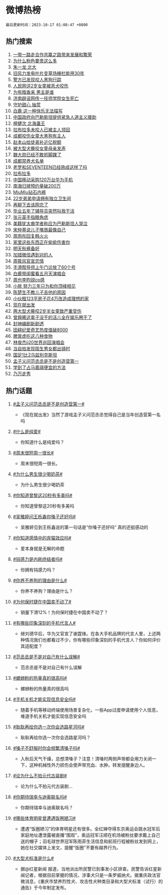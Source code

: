 # 微博热榜

`最后更新时间：2023-10-17 01:08:47 +0800`

## 热门搜索

1. [一带一路走合作共赢之路带来发展和繁荣](https://m.weibo.cn/search?containerid=100103type%3D1%26t%3D10%26q%3D%23%E4%B8%80%E5%B8%A6%E4%B8%80%E8%B7%AF%E8%B5%B0%E5%90%88%E4%BD%9C%E5%85%B1%E8%B5%A2%E4%B9%8B%E8%B7%AF%E5%B8%A6%E6%9D%A5%E5%8F%91%E5%B1%95%E5%92%8C%E7%B9%81%E8%8D%A3%23&stream_entry_id=51&isnewpage=1&extparam=seat%3D1%26stream_entry_id%3D51%26pos%3D0%26filter_type%3Drealtimehot%26q%3D%2523%25E4%25B8%2580%25E5%25B8%25A6%25E4%25B8%2580%25E8%25B7%25AF%25E8%25B5%25B0%25E5%2590%2588%25E4%25BD%259C%25E5%2585%25B1%25E8%25B5%25A2%25E4%25B9%258B%25E8%25B7%25AF%25E5%25B8%25A6%25E6%259D%25A5%25E5%258F%2591%25E5%25B1%2595%25E5%2592%258C%25E7%25B9%2581%25E8%258D%25A3%2523%26dgr%3D0%26c_type%3D51%26cate%3D10103%26display_time%3D1697476126%26pre_seqid%3D1697476126285027220136)
1. [为什么粉色要贵这么多](https://m.weibo.cn/search?containerid=100103type%3D1%26t%3D10%26q%3D%E4%B8%BA%E4%BB%80%E4%B9%88%E7%B2%89%E8%89%B2%E8%A6%81%E8%B4%B5%E8%BF%99%E4%B9%88%E5%A4%9A&stream_entry_id=31&isnewpage=1&extparam=seat%3D1%26band_rank%3D1%26cate%3D5001%26stream_entry_id%3D31%26lcate%3D5001%26q%3D%25E4%25B8%25BA%25E4%25BB%2580%25E4%25B9%2588%25E7%25B2%2589%25E8%2589%25B2%25E8%25A6%2581%25E8%25B4%25B5%25E8%25BF%2599%25E4%25B9%2588%25E5%25A4%259A%26pos%3D0%26flag%3D2%26c_type%3D31%26dgr%3D0%26realpos%3D1%26filter_type%3Drealtimehot%26display_time%3D1697476126%26pre_seqid%3D1697476126285027220136)
1. [朱一龙 北大](https://m.weibo.cn/search?containerid=100103type%3D1%26t%3D10%26q%3D%E6%9C%B1%E4%B8%80%E9%BE%99+%E5%8C%97%E5%A4%A7&stream_entry_id=31&isnewpage=1&extparam=seat%3D1%26band_rank%3D2%26cate%3D5001%26stream_entry_id%3D31%26lcate%3D5001%26q%3D%25E6%259C%25B1%25E4%25B8%2580%25E9%25BE%2599%2520%25E5%258C%2597%25E5%25A4%25A7%26pos%3D1%26flag%3D16%26c_type%3D31%26dgr%3D0%26realpos%3D2%26filter_type%3Drealtimehot%26display_time%3D1697476126%26pre_seqid%3D1697476126285027220136)
1. [旧风力发电叶片变草场栅栏能用30年](https://m.weibo.cn/search?containerid=100103type%3D1%26t%3D10%26q%3D%23%E6%97%A7%E9%A3%8E%E5%8A%9B%E5%8F%91%E7%94%B5%E5%8F%B6%E7%89%87%E5%8F%98%E8%8D%89%E5%9C%BA%E6%A0%85%E6%A0%8F%E8%83%BD%E7%94%A830%E5%B9%B4%23&stream_entry_id=31&isnewpage=1&extparam=seat%3D1%26band_rank%3D3%26cate%3D5001%26stream_entry_id%3D31%26lcate%3D5001%26q%3D%2523%25E6%2597%25A7%25E9%25A3%258E%25E5%258A%259B%25E5%258F%2591%25E7%2594%25B5%25E5%258F%25B6%25E7%2589%2587%25E5%258F%2598%25E8%258D%2589%25E5%259C%25BA%25E6%25A0%2585%25E6%25A0%258F%25E8%2583%25BD%25E7%2594%25A830%25E5%25B9%25B4%2523%26pos%3D2%26flag%3D0%26c_type%3D31%26dgr%3D0%26realpos%3D3%26filter_type%3Drealtimehot%26display_time%3D1697476126%26pre_seqid%3D1697476126285027220136)
1. [警方已发现咬人黑狗行踪](https://m.weibo.cn/search?containerid=100103type%3D1%26t%3D10%26q%3D%23%E8%AD%A6%E6%96%B9%E5%B7%B2%E5%8F%91%E7%8E%B0%E5%92%AC%E4%BA%BA%E9%BB%91%E7%8B%97%E8%A1%8C%E8%B8%AA%23&stream_entry_id=31&isnewpage=1&extparam=seat%3D1%26band_rank%3D4%26cate%3D5001%26stream_entry_id%3D31%26lcate%3D5001%26q%3D%2523%25E8%25AD%25A6%25E6%2596%25B9%25E5%25B7%25B2%25E5%258F%2591%25E7%258E%25B0%25E5%2592%25AC%25E4%25BA%25BA%25E9%25BB%2591%25E7%258B%2597%25E8%25A1%258C%25E8%25B8%25AA%2523%26pos%3D3%26flag%3D0%26c_type%3D31%26dgr%3D0%26realpos%3D4%26filter_type%3Drealtimehot%26display_time%3D1697476126%26pre_seqid%3D1697476126285027220136)
1. [人民网评2岁女童被恶犬咬伤](https://m.weibo.cn/search?containerid=100103type%3D1%26t%3D10%26q%3D%23%E4%BA%BA%E6%B0%91%E7%BD%91%E8%AF%842%E5%B2%81%E5%A5%B3%E7%AB%A5%E8%A2%AB%E6%81%B6%E7%8A%AC%E5%92%AC%E4%BC%A4%23&stream_entry_id=31&isnewpage=1&extparam=seat%3D1%26band_rank%3D5%26cate%3D5001%26stream_entry_id%3D31%26lcate%3D5001%26q%3D%2523%25E4%25BA%25BA%25E6%25B0%2591%25E7%25BD%2591%25E8%25AF%25842%25E5%25B2%2581%25E5%25A5%25B3%25E7%25AB%25A5%25E8%25A2%25AB%25E6%2581%25B6%25E7%258A%25AC%25E5%2592%25AC%25E4%25BC%25A4%2523%26pos%3D4%26flag%3D1%26c_type%3D31%26dgr%3D0%26realpos%3D5%26filter_type%3Drealtimehot%26display_time%3D1697476126%26pre_seqid%3D1697476126285027220136)
1. [为有暗香来 男主是谁](https://m.weibo.cn/search?containerid=100103type%3D1%26t%3D10%26q%3D%E4%B8%BA%E6%9C%89%E6%9A%97%E9%A6%99%E6%9D%A5+%E7%94%B7%E4%B8%BB%E6%98%AF%E8%B0%81&stream_entry_id=31&isnewpage=1&extparam=seat%3D1%26band_rank%3D6%26cate%3D5001%26stream_entry_id%3D31%26lcate%3D5001%26q%3D%25E4%25B8%25BA%25E6%259C%2589%25E6%259A%2597%25E9%25A6%2599%25E6%259D%25A5%2520%25E7%2594%25B7%25E4%25B8%25BB%25E6%2598%25AF%25E8%25B0%2581%26pos%3D5%26flag%3D0%26c_type%3D31%26dgr%3D0%26realpos%3D6%26filter_type%3Drealtimehot%26display_time%3D1697476126%26pre_seqid%3D1697476126285027220136)
1. [济南辟谣网传一技师学院女生死亡](https://m.weibo.cn/search?containerid=100103type%3D1%26t%3D10%26q%3D%23%E6%B5%8E%E5%8D%97%E8%BE%9F%E8%B0%A3%E7%BD%91%E4%BC%A0%E4%B8%80%E6%8A%80%E5%B8%88%E5%AD%A6%E9%99%A2%E5%A5%B3%E7%94%9F%E6%AD%BB%E4%BA%A1%23&stream_entry_id=31&isnewpage=1&extparam=seat%3D1%26band_rank%3D7%26stream_entry_id%3D31%26is_ad_pos%3D1%26lcate%3D5001%26adid%3D207993%26pos%3D6%26filter_type%3Drealtimehot%26q%3D%2523%25E6%25B5%258E%25E5%258D%2597%25E8%25BE%259F%25E8%25B0%25A3%25E7%25BD%2591%25E4%25BC%25A0%25E4%25B8%2580%25E6%258A%2580%25E5%25B8%2588%25E5%25AD%25A6%25E9%2599%25A2%25E5%25A5%25B3%25E7%2594%259F%25E6%25AD%25BB%25E4%25BA%25A1%2523%26dgr%3D0%26c_type%3D31%26cate%3D5001%26display_time%3D1697476126%26pre_seqid%3D1697476126285027220136)
1. [守护甜心 抽赏](https://m.weibo.cn/search?containerid=100103type%3D1%26t%3D10%26q%3D%E5%AE%88%E6%8A%A4%E7%94%9C%E5%BF%83+%E6%8A%BD%E8%B5%8F&stream_entry_id=31&isnewpage=1&extparam=seat%3D1%26band_rank%3D7%26cate%3D5001%26stream_entry_id%3D31%26lcate%3D5001%26q%3D%25E5%25AE%2588%25E6%258A%25A4%25E7%2594%259C%25E5%25BF%2583%2520%25E6%258A%25BD%25E8%25B5%258F%26pos%3D7%26flag%3D1%26c_type%3D31%26dgr%3D0%26realpos%3D7%26filter_type%3Drealtimehot%26display_time%3D1697476126%26pre_seqid%3D1697476126285027220136)
1. [白鹿 这一种快乐无法描写](https://m.weibo.cn/search?containerid=100103type%3D1%26t%3D10%26q%3D%E7%99%BD%E9%B9%BF+%E8%BF%99%E4%B8%80%E7%A7%8D%E5%BF%AB%E4%B9%90%E6%97%A0%E6%B3%95%E6%8F%8F%E5%86%99&stream_entry_id=31&isnewpage=1&extparam=seat%3D1%26band_rank%3D8%26cate%3D5001%26stream_entry_id%3D31%26lcate%3D5001%26q%3D%25E7%2599%25BD%25E9%25B9%25BF%2520%25E8%25BF%2599%25E4%25B8%2580%25E7%25A7%258D%25E5%25BF%25AB%25E4%25B9%2590%25E6%2597%25A0%25E6%25B3%2595%25E6%258F%258F%25E5%2586%2599%26pos%3D8%26flag%3D0%26c_type%3D31%26dgr%3D0%26realpos%3D8%26filter_type%3Drealtimehot%26display_time%3D1697476126%26pre_seqid%3D1697476126285027220136)
1. [中国政府向巴勒斯坦提供紧急人道主义援助](https://m.weibo.cn/search?containerid=100103type%3D1%26t%3D10%26q%3D%23%E4%B8%AD%E5%9B%BD%E6%94%BF%E5%BA%9C%E5%90%91%E5%B7%B4%E5%8B%92%E6%96%AF%E5%9D%A6%E6%8F%90%E4%BE%9B%E7%B4%A7%E6%80%A5%E4%BA%BA%E9%81%93%E4%B8%BB%E4%B9%89%E6%8F%B4%E5%8A%A9%23&stream_entry_id=31&isnewpage=1&extparam=seat%3D1%26band_rank%3D9%26cate%3D5001%26stream_entry_id%3D31%26lcate%3D5001%26q%3D%2523%25E4%25B8%25AD%25E5%259B%25BD%25E6%2594%25BF%25E5%25BA%259C%25E5%2590%2591%25E5%25B7%25B4%25E5%258B%2592%25E6%2596%25AF%25E5%259D%25A6%25E6%258F%2590%25E4%25BE%259B%25E7%25B4%25A7%25E6%2580%25A5%25E4%25BA%25BA%25E9%2581%2593%25E4%25B8%25BB%25E4%25B9%2589%25E6%258F%25B4%25E5%258A%25A9%2523%26pos%3D9%26flag%3D0%26c_type%3D31%26dgr%3D0%26realpos%3D9%26filter_type%3Drealtimehot%26display_time%3D1697476126%26pre_seqid%3D1697476126285027220136)
1. [檀健次 北海蛊王](https://m.weibo.cn/search?containerid=100103type%3D1%26t%3D10%26q%3D%E6%AA%80%E5%81%A5%E6%AC%A1+%E5%8C%97%E6%B5%B7%E8%9B%8A%E7%8E%8B&stream_entry_id=31&isnewpage=1&extparam=seat%3D1%26band_rank%3D10%26cate%3D5001%26stream_entry_id%3D31%26lcate%3D5001%26q%3D%25E6%25AA%2580%25E5%2581%25A5%25E6%25AC%25A1%2520%25E5%258C%2597%25E6%25B5%25B7%25E8%259B%258A%25E7%258E%258B%26pos%3D10%26flag%3D0%26c_type%3D31%26dgr%3D0%26realpos%3D10%26filter_type%3Drealtimehot%26display_time%3D1697476126%26pre_seqid%3D1697476126285027220136)
1. [拉布拉多未咬人已被主人领回](https://m.weibo.cn/search?containerid=100103type%3D1%26t%3D10%26q%3D%23%E6%8B%89%E5%B8%83%E6%8B%89%E5%A4%9A%E6%9C%AA%E5%92%AC%E4%BA%BA%E5%B7%B2%E8%A2%AB%E4%B8%BB%E4%BA%BA%E9%A2%86%E5%9B%9E%23&stream_entry_id=31&isnewpage=1&extparam=seat%3D1%26band_rank%3D11%26cate%3D5001%26stream_entry_id%3D31%26lcate%3D5001%26q%3D%2523%25E6%258B%2589%25E5%25B8%2583%25E6%258B%2589%25E5%25A4%259A%25E6%259C%25AA%25E5%2592%25AC%25E4%25BA%25BA%25E5%25B7%25B2%25E8%25A2%25AB%25E4%25B8%25BB%25E4%25BA%25BA%25E9%25A2%2586%25E5%259B%259E%2523%26pos%3D11%26flag%3D2%26c_type%3D31%26dgr%3D0%26realpos%3D11%26filter_type%3Drealtimehot%26display_time%3D1697476126%26pre_seqid%3D1697476126285027220136)
1. [成都咬伤女童大黑狗有主人](https://m.weibo.cn/search?containerid=100103type%3D1%26t%3D10%26q%3D%23%E6%88%90%E9%83%BD%E5%92%AC%E4%BC%A4%E5%A5%B3%E7%AB%A5%E5%A4%A7%E9%BB%91%E7%8B%97%E6%9C%89%E4%B8%BB%E4%BA%BA%23&stream_entry_id=31&isnewpage=1&extparam=seat%3D1%26band_rank%3D12%26cate%3D5001%26stream_entry_id%3D31%26lcate%3D5001%26q%3D%2523%25E6%2588%2590%25E9%2583%25BD%25E5%2592%25AC%25E4%25BC%25A4%25E5%25A5%25B3%25E7%25AB%25A5%25E5%25A4%25A7%25E9%25BB%2591%25E7%258B%2597%25E6%259C%2589%25E4%25B8%25BB%25E4%25BA%25BA%2523%26pos%3D12%26flag%3D2%26c_type%3D31%26dgr%3D0%26realpos%3D12%26filter_type%3Drealtimehot%26display_time%3D1697476126%26pre_seqid%3D1697476126285027220136)
1. [赵本山给徒弟补近亿税额](https://m.weibo.cn/search?containerid=100103type%3D1%26t%3D10%26q%3D%E8%B5%B5%E6%9C%AC%E5%B1%B1%E7%BB%99%E5%BE%92%E5%BC%9F%E8%A1%A5%E8%BF%91%E4%BA%BF%E7%A8%8E%E9%A2%9D&stream_entry_id=31&isnewpage=1&extparam=seat%3D1%26band_rank%3D13%26cate%3D5001%26stream_entry_id%3D31%26lcate%3D5001%26q%3D%25E8%25B5%25B5%25E6%259C%25AC%25E5%25B1%25B1%25E7%25BB%2599%25E5%25BE%2592%25E5%25BC%259F%25E8%25A1%25A5%25E8%25BF%2591%25E4%25BA%25BF%25E7%25A8%258E%25E9%25A2%259D%26pos%3D13%26flag%3D2%26c_type%3D31%26dgr%3D0%26realpos%3D13%26filter_type%3Drealtimehot%26display_time%3D1697476126%26pre_seqid%3D1697476126285027220136)
1. [被大型犬撕咬女童母亲发声](https://m.weibo.cn/search?containerid=100103type%3D1%26t%3D10%26q%3D%23%E8%A2%AB%E5%A4%A7%E5%9E%8B%E7%8A%AC%E6%92%95%E5%92%AC%E5%A5%B3%E7%AB%A5%E6%AF%8D%E4%BA%B2%E5%8F%91%E5%A3%B0%23&stream_entry_id=31&isnewpage=1&extparam=seat%3D1%26band_rank%3D14%26cate%3D5001%26stream_entry_id%3D31%26lcate%3D5001%26q%3D%2523%25E8%25A2%25AB%25E5%25A4%25A7%25E5%259E%258B%25E7%258A%25AC%25E6%2592%2595%25E5%2592%25AC%25E5%25A5%25B3%25E7%25AB%25A5%25E6%25AF%258D%25E4%25BA%25B2%25E5%258F%2591%25E5%25A3%25B0%2523%26pos%3D14%26flag%3D2%26c_type%3D31%26dgr%3D0%26realpos%3D14%26filter_type%3Drealtimehot%26display_time%3D1697476126%26pre_seqid%3D1697476126285027220136)
1. [魏大勋已经不敢抓脚踝了](https://m.weibo.cn/search?containerid=100103type%3D1%26t%3D10%26q%3D%23%E9%AD%8F%E5%A4%A7%E5%8B%8B%E5%B7%B2%E7%BB%8F%E4%B8%8D%E6%95%A2%E6%8A%93%E8%84%9A%E8%B8%9D%E4%BA%86%23&stream_entry_id=31&isnewpage=1&extparam=seat%3D1%26band_rank%3D15%26cate%3D5001%26stream_entry_id%3D31%26lcate%3D5001%26q%3D%2523%25E9%25AD%258F%25E5%25A4%25A7%25E5%258B%258B%25E5%25B7%25B2%25E7%25BB%258F%25E4%25B8%258D%25E6%2595%25A2%25E6%258A%2593%25E8%2584%259A%25E8%25B8%259D%25E4%25BA%2586%2523%26pos%3D15%26flag%3D2%26c_type%3D31%26dgr%3D0%26realpos%3D15%26filter_type%3Drealtimehot%26display_time%3D1697476126%26pre_seqid%3D1697476126285027220136)
1. [成都禁养犬名单](https://m.weibo.cn/search?containerid=100103type%3D1%26t%3D10%26q%3D%23%E6%88%90%E9%83%BD%E7%A6%81%E5%85%BB%E7%8A%AC%E5%90%8D%E5%8D%95%23&stream_entry_id=31&isnewpage=1&extparam=seat%3D1%26band_rank%3D16%26cate%3D5001%26stream_entry_id%3D31%26lcate%3D5001%26q%3D%2523%25E6%2588%2590%25E9%2583%25BD%25E7%25A6%2581%25E5%2585%25BB%25E7%258A%25AC%25E5%2590%258D%25E5%258D%2595%2523%26pos%3D16%26flag%3D0%26c_type%3D31%26dgr%3D0%26realpos%3D16%26filter_type%3Drealtimehot%26display_time%3D1697476126%26pre_seqid%3D1697476126285027220136)
1. [老罗和SEVENTEEN已经熟成这样了吗](https://m.weibo.cn/search?containerid=100103type%3D1%26t%3D10%26q%3D%E8%80%81%E7%BD%97%E5%92%8CSEVENTEEN%E5%B7%B2%E7%BB%8F%E7%86%9F%E6%88%90%E8%BF%99%E6%A0%B7%E4%BA%86%E5%90%97&stream_entry_id=31&isnewpage=1&extparam=seat%3D1%26band_rank%3D17%26cate%3D5001%26stream_entry_id%3D31%26lcate%3D5001%26q%3D%25E8%2580%2581%25E7%25BD%2597%25E5%2592%258CSEVENTEEN%25E5%25B7%25B2%25E7%25BB%258F%25E7%2586%259F%25E6%2588%2590%25E8%25BF%2599%25E6%25A0%25B7%25E4%25BA%2586%25E5%2590%2597%26pos%3D17%26flag%3D0%26c_type%3D31%26dgr%3D0%26realpos%3D17%26filter_type%3Drealtimehot%26display_time%3D1697476126%26pre_seqid%3D1697476126285027220136)
1. [拉布拉多](https://m.weibo.cn/search?containerid=100103type%3D1%26t%3D10%26q%3D%E6%8B%89%E5%B8%83%E6%8B%89%E5%A4%9A&stream_entry_id=31&isnewpage=1&extparam=seat%3D1%26band_rank%3D18%26cate%3D5001%26stream_entry_id%3D31%26lcate%3D5001%26q%3D%25E6%258B%2589%25E5%25B8%2583%25E6%258B%2589%25E5%25A4%259A%26pos%3D18%26flag%3D0%26c_type%3D31%26dgr%3D0%26realpos%3D18%26filter_type%3Drealtimehot%26display_time%3D1697476126%26pre_seqid%3D1697476126285027220136)
1. [中国移动采购120万台华为手机](https://m.weibo.cn/search?containerid=100103type%3D1%26t%3D10%26q%3D%23%E4%B8%AD%E5%9B%BD%E7%A7%BB%E5%8A%A8%E9%87%87%E8%B4%AD120%E4%B8%87%E5%8F%B0%E5%8D%8E%E4%B8%BA%E6%89%8B%E6%9C%BA%23&stream_entry_id=31&isnewpage=1&extparam=seat%3D1%26band_rank%3D19%26cate%3D5001%26stream_entry_id%3D31%26lcate%3D5001%26q%3D%2523%25E4%25B8%25AD%25E5%259B%25BD%25E7%25A7%25BB%25E5%258A%25A8%25E9%2587%2587%25E8%25B4%25AD120%25E4%25B8%2587%25E5%258F%25B0%25E5%258D%258E%25E4%25B8%25BA%25E6%2589%258B%25E6%259C%25BA%2523%26pos%3D19%26flag%3D0%26c_type%3D31%26dgr%3D0%26realpos%3D19%26filter_type%3Drealtimehot%26display_time%3D1697476126%26pre_seqid%3D1697476126285027220136)
1. [南海归墟预约量破200万](https://m.weibo.cn/search?containerid=100103type%3D1%26t%3D10%26q%3D%23%E5%8D%97%E6%B5%B7%E5%BD%92%E5%A2%9F%E9%A2%84%E7%BA%A6%E9%87%8F%E7%A0%B4200%E4%B8%87%23&stream_entry_id=31&isnewpage=1&extparam=seat%3D1%26band_rank%3D20%26cate%3D5001%26stream_entry_id%3D31%26lcate%3D5001%26q%3D%2523%25E5%258D%2597%25E6%25B5%25B7%25E5%25BD%2592%25E5%25A2%259F%25E9%25A2%2584%25E7%25BA%25A6%25E9%2587%258F%25E7%25A0%25B4200%25E4%25B8%2587%2523%26pos%3D20%26flag%3D0%26c_type%3D31%26dgr%3D0%26realpos%3D20%26filter_type%3Drealtimehot%26display_time%3D1697476126%26pre_seqid%3D1697476126285027220136)
1. [MiuMiu钻石内裤](https://m.weibo.cn/search?containerid=100103type%3D1%26t%3D10%26q%3DMiuMiu%E9%92%BB%E7%9F%B3%E5%86%85%E8%A3%A4&stream_entry_id=31&isnewpage=1&extparam=seat%3D1%26band_rank%3D21%26cate%3D5001%26stream_entry_id%3D31%26lcate%3D5001%26q%3DMiuMiu%25E9%2592%25BB%25E7%259F%25B3%25E5%2586%2585%25E8%25A3%25A4%26pos%3D21%26flag%3D2%26c_type%3D31%26dgr%3D0%26realpos%3D21%26filter_type%3Drealtimehot%26display_time%3D1697476126%26pre_seqid%3D1697476126285027220136)
1. [22岁弟弟申请拥有独立卫生间](https://m.weibo.cn/search?containerid=100103type%3D1%26t%3D10%26q%3D22%E5%B2%81%E5%BC%9F%E5%BC%9F%E7%94%B3%E8%AF%B7%E6%8B%A5%E6%9C%89%E7%8B%AC%E7%AB%8B%E5%8D%AB%E7%94%9F%E9%97%B4&stream_entry_id=31&isnewpage=1&extparam=seat%3D1%26band_rank%3D22%26cate%3D5001%26stream_entry_id%3D31%26lcate%3D5001%26q%3D22%25E5%25B2%2581%25E5%25BC%259F%25E5%25BC%259F%25E7%2594%25B3%25E8%25AF%25B7%25E6%258B%25A5%25E6%259C%2589%25E7%258B%25AC%25E7%25AB%258B%25E5%258D%25AB%25E7%2594%259F%25E9%2597%25B4%26pos%3D22%26flag%3D0%26c_type%3D31%26dgr%3D0%26realpos%3D22%26filter_type%3Drealtimehot%26display_time%3D1697476126%26pre_seqid%3D1697476126285027220136)
1. [再聊下去该网恋了](https://m.weibo.cn/search?containerid=100103type%3D1%26t%3D10%26q%3D%E5%86%8D%E8%81%8A%E4%B8%8B%E5%8E%BB%E8%AF%A5%E7%BD%91%E6%81%8B%E4%BA%86&stream_entry_id=31&isnewpage=1&extparam=seat%3D1%26band_rank%3D23%26cate%3D5001%26stream_entry_id%3D31%26lcate%3D5001%26q%3D%25E5%2586%258D%25E8%2581%258A%25E4%25B8%258B%25E5%258E%25BB%25E8%25AF%25A5%25E7%25BD%2591%25E6%2581%258B%25E4%25BA%2586%26pos%3D23%26flag%3D0%26c_type%3D31%26dgr%3D0%26realpos%3D23%26filter_type%3Drealtimehot%26display_time%3D1697476126%26pre_seqid%3D1697476126285027220136)
1. [毕业五年了辅导员突然叫我干活](https://m.weibo.cn/search?containerid=100103type%3D1%26t%3D10%26q%3D%23%E6%AF%95%E4%B8%9A%E4%BA%94%E5%B9%B4%E4%BA%86%E8%BE%85%E5%AF%BC%E5%91%98%E7%AA%81%E7%84%B6%E5%8F%AB%E6%88%91%E5%B9%B2%E6%B4%BB%23&stream_entry_id=31&isnewpage=1&extparam=seat%3D1%26band_rank%3D24%26cate%3D5001%26stream_entry_id%3D31%26lcate%3D5001%26q%3D%2523%25E6%25AF%2595%25E4%25B8%259A%25E4%25BA%2594%25E5%25B9%25B4%25E4%25BA%2586%25E8%25BE%2585%25E5%25AF%25BC%25E5%2591%2598%25E7%25AA%2581%25E7%2584%25B6%25E5%258F%25AB%25E6%2588%2591%25E5%25B9%25B2%25E6%25B4%25BB%2523%26pos%3D24%26flag%3D0%26c_type%3D31%26dgr%3D0%26realpos%3D24%26filter_type%3Drealtimehot%26display_time%3D1697476126%26pre_seqid%3D1697476126285027220136)
1. [张元英手指眼角痣](https://m.weibo.cn/search?containerid=100103type%3D1%26t%3D10%26q%3D%23%E5%BC%A0%E5%85%83%E8%8B%B1%E6%89%8B%E6%8C%87%E7%9C%BC%E8%A7%92%E7%97%A3%23&stream_entry_id=31&isnewpage=1&extparam=seat%3D1%26band_rank%3D25%26cate%3D5001%26stream_entry_id%3D31%26lcate%3D5001%26q%3D%2523%25E5%25BC%25A0%25E5%2585%2583%25E8%258B%25B1%25E6%2589%258B%25E6%258C%2587%25E7%259C%25BC%25E8%25A7%2592%25E7%2597%25A3%2523%26pos%3D25%26flag%3D0%26c_type%3D31%26dgr%3D0%26realpos%3D25%26filter_type%3Drealtimehot%26display_time%3D1697476126%26pre_seqid%3D1697476126285027220136)
1. [美籍犹太裔学者称应为巴勒斯坦人哭泣](https://m.weibo.cn/search?containerid=100103type%3D1%26t%3D10%26q%3D%23%E7%BE%8E%E7%B1%8D%E7%8A%B9%E5%A4%AA%E8%A3%94%E5%AD%A6%E8%80%85%E7%A7%B0%E5%BA%94%E4%B8%BA%E5%B7%B4%E5%8B%92%E6%96%AF%E5%9D%A6%E4%BA%BA%E5%93%AD%E6%B3%A3%23&stream_entry_id=31&isnewpage=1&extparam=seat%3D1%26band_rank%3D26%26cate%3D5001%26stream_entry_id%3D31%26lcate%3D5001%26q%3D%2523%25E7%25BE%258E%25E7%25B1%258D%25E7%258A%25B9%25E5%25A4%25AA%25E8%25A3%2594%25E5%25AD%25A6%25E8%2580%2585%25E7%25A7%25B0%25E5%25BA%2594%25E4%25B8%25BA%25E5%25B7%25B4%25E5%258B%2592%25E6%2596%25AF%25E5%259D%25A6%25E4%25BA%25BA%25E5%2593%25AD%25E6%25B3%25A3%2523%26pos%3D26%26flag%3D0%26c_type%3D31%26dgr%3D0%26realpos%3D26%26filter_type%3Drealtimehot%26display_time%3D1697476126%26pre_seqid%3D1697476126285027220136)
1. [宋仲基说儿子嘴唇最像自己](https://m.weibo.cn/search?containerid=100103type%3D1%26t%3D10%26q%3D%23%E5%AE%8B%E4%BB%B2%E5%9F%BA%E8%AF%B4%E5%84%BF%E5%AD%90%E5%98%B4%E5%94%87%E6%9C%80%E5%83%8F%E8%87%AA%E5%B7%B1%23&stream_entry_id=31&isnewpage=1&extparam=seat%3D1%26band_rank%3D27%26cate%3D5001%26stream_entry_id%3D31%26lcate%3D5001%26q%3D%2523%25E5%25AE%258B%25E4%25BB%25B2%25E5%259F%25BA%25E8%25AF%25B4%25E5%2584%25BF%25E5%25AD%2590%25E5%2598%25B4%25E5%2594%2587%25E6%259C%2580%25E5%2583%258F%25E8%2587%25AA%25E5%25B7%25B1%2523%26pos%3D27%26flag%3D0%26c_type%3D31%26dgr%3D0%26realpos%3D27%26filter_type%3Drealtimehot%26display_time%3D1697476126%26pre_seqid%3D1697476126285027220136)
1. [周雨彤回复韩火火](https://m.weibo.cn/search?containerid=100103type%3D1%26t%3D10%26q%3D%23%E5%91%A8%E9%9B%A8%E5%BD%A4%E5%9B%9E%E5%A4%8D%E9%9F%A9%E7%81%AB%E7%81%AB%23&stream_entry_id=31&isnewpage=1&extparam=seat%3D1%26band_rank%3D28%26cate%3D5001%26stream_entry_id%3D31%26lcate%3D5001%26q%3D%2523%25E5%2591%25A8%25E9%259B%25A8%25E5%25BD%25A4%25E5%259B%259E%25E5%25A4%258D%25E9%259F%25A9%25E7%2581%25AB%25E7%2581%25AB%2523%26pos%3D28%26flag%3D0%26c_type%3D31%26dgr%3D0%26realpos%3D28%26filter_type%3Drealtimehot%26display_time%3D1697476126%26pre_seqid%3D1697476126285027220136)
1. [家里这些东西正在偷偷伤害你](https://m.weibo.cn/search?containerid=100103type%3D1%26t%3D10%26q%3D%23%E5%AE%B6%E9%87%8C%E8%BF%99%E4%BA%9B%E4%B8%9C%E8%A5%BF%E6%AD%A3%E5%9C%A8%E5%81%B7%E5%81%B7%E4%BC%A4%E5%AE%B3%E4%BD%A0%23&stream_entry_id=31&isnewpage=1&extparam=seat%3D1%26band_rank%3D29%26cate%3D5001%26stream_entry_id%3D31%26lcate%3D5001%26q%3D%2523%25E5%25AE%25B6%25E9%2587%258C%25E8%25BF%2599%25E4%25BA%259B%25E4%25B8%259C%25E8%25A5%25BF%25E6%25AD%25A3%25E5%259C%25A8%25E5%2581%25B7%25E5%2581%25B7%25E4%25BC%25A4%25E5%25AE%25B3%25E4%25BD%25A0%2523%26pos%3D29%26flag%3D0%26c_type%3D31%26dgr%3D0%26realpos%3D29%26filter_type%3Drealtimehot%26display_time%3D1697476126%26pre_seqid%3D1697476126285027220136)
1. [明天秋裤备好](https://m.weibo.cn/search?containerid=100103type%3D1%26t%3D10%26q%3D%23%E6%98%8E%E5%A4%A9%E7%A7%8B%E8%A3%A4%E5%A4%87%E5%A5%BD%23&stream_entry_id=31&isnewpage=1&extparam=seat%3D1%26band_rank%3D30%26cate%3D5001%26stream_entry_id%3D31%26lcate%3D5001%26q%3D%2523%25E6%2598%258E%25E5%25A4%25A9%25E7%25A7%258B%25E8%25A3%25A4%25E5%25A4%2587%25E5%25A5%25BD%2523%26pos%3D30%26flag%3D0%26c_type%3D31%26dgr%3D0%26realpos%3D30%26filter_type%3Drealtimehot%26display_time%3D1697476126%26pre_seqid%3D1697476126285027220136)
1. [加错微信遇到对的人](https://m.weibo.cn/search?containerid=100103type%3D1%26t%3D10%26q%3D%23%E5%8A%A0%E9%94%99%E5%BE%AE%E4%BF%A1%E9%81%87%E5%88%B0%E5%AF%B9%E7%9A%84%E4%BA%BA%23&stream_entry_id=31&isnewpage=1&extparam=seat%3D1%26band_rank%3D31%26cate%3D5001%26stream_entry_id%3D31%26lcate%3D5001%26q%3D%2523%25E5%258A%25A0%25E9%2594%2599%25E5%25BE%25AE%25E4%25BF%25A1%25E9%2581%2587%25E5%2588%25B0%25E5%25AF%25B9%25E7%259A%2584%25E4%25BA%25BA%2523%26pos%3D31%26flag%3D1%26c_type%3D31%26dgr%3D0%26realpos%3D31%26filter_type%3Drealtimehot%26display_time%3D1697476126%26pre_seqid%3D1697476126285027220136)
1. [周筱风官宣恋情](https://m.weibo.cn/search?containerid=100103type%3D1%26t%3D10%26q%3D%23%E5%91%A8%E7%AD%B1%E9%A3%8E%E5%AE%98%E5%AE%A3%E6%81%8B%E6%83%85%23&stream_entry_id=31&isnewpage=1&extparam=seat%3D1%26band_rank%3D32%26cate%3D5001%26stream_entry_id%3D31%26lcate%3D5001%26q%3D%2523%25E5%2591%25A8%25E7%25AD%25B1%25E9%25A3%258E%25E5%25AE%2598%25E5%25AE%25A3%25E6%2581%258B%25E6%2583%2585%2523%26pos%3D32%26flag%3D0%26c_type%3D31%26dgr%3D0%26realpos%3D32%26filter_type%3Drealtimehot%26display_time%3D1697476126%26pre_seqid%3D1697476126285027220136)
1. [手滑帮导师上午门诊放了60个号](https://m.weibo.cn/search?containerid=100103type%3D1%26t%3D10%26q%3D%E6%89%8B%E6%BB%91%E5%B8%AE%E5%AF%BC%E5%B8%88%E4%B8%8A%E5%8D%88%E9%97%A8%E8%AF%8A%E6%94%BE%E4%BA%8660%E4%B8%AA%E5%8F%B7&stream_entry_id=31&isnewpage=1&extparam=seat%3D1%26band_rank%3D33%26cate%3D5001%26stream_entry_id%3D31%26lcate%3D5001%26q%3D%25E6%2589%258B%25E6%25BB%2591%25E5%25B8%25AE%25E5%25AF%25BC%25E5%25B8%2588%25E4%25B8%258A%25E5%258D%2588%25E9%2597%25A8%25E8%25AF%258A%25E6%2594%25BE%25E4%25BA%258660%25E4%25B8%25AA%25E5%258F%25B7%26pos%3D33%26flag%3D0%26c_type%3D31%26dgr%3D0%26realpos%3D33%26filter_type%3Drealtimehot%26display_time%3D1697476126%26pre_seqid%3D1697476126285027220136)
1. [白鹿带闺蜜看五月天演唱会](https://m.weibo.cn/search?containerid=100103type%3D1%26t%3D10%26q%3D%23%E7%99%BD%E9%B9%BF%E5%B8%A6%E9%97%BA%E8%9C%9C%E7%9C%8B%E4%BA%94%E6%9C%88%E5%A4%A9%E6%BC%94%E5%94%B1%E4%BC%9A%23&stream_entry_id=31&isnewpage=1&extparam=seat%3D1%26band_rank%3D34%26cate%3D5001%26stream_entry_id%3D31%26lcate%3D5001%26q%3D%2523%25E7%2599%25BD%25E9%25B9%25BF%25E5%25B8%25A6%25E9%2597%25BA%25E8%259C%259C%25E7%259C%258B%25E4%25BA%2594%25E6%259C%2588%25E5%25A4%25A9%25E6%25BC%2594%25E5%2594%25B1%25E4%25BC%259A%2523%26pos%3D34%26flag%3D0%26c_type%3D31%26dgr%3D0%26realpos%3D34%26filter_type%3Drealtimehot%26display_time%3D1697476126%26pre_seqid%3D1697476126285027220136)
1. [周也李昀锐cp感](https://m.weibo.cn/search?containerid=100103type%3D1%26t%3D10%26q%3D%23%E5%91%A8%E4%B9%9F%E6%9D%8E%E6%98%80%E9%94%90cp%E6%84%9F%23&stream_entry_id=31&isnewpage=1&extparam=seat%3D1%26band_rank%3D35%26cate%3D5001%26stream_entry_id%3D31%26lcate%3D5001%26q%3D%2523%25E5%2591%25A8%25E4%25B9%259F%25E6%259D%258E%25E6%2598%2580%25E9%2594%2590cp%25E6%2584%259F%2523%26pos%3D35%26flag%3D0%26c_type%3D31%26dgr%3D0%26realpos%3D35%26filter_type%3Drealtimehot%26display_time%3D1697476126%26pre_seqid%3D1697476126285027220136)
1. [小胖 努力三年只为和你顶峰相见](https://m.weibo.cn/search?containerid=100103type%3D1%26t%3D10%26q%3D%E5%B0%8F%E8%83%96+%E5%8A%AA%E5%8A%9B%E4%B8%89%E5%B9%B4%E5%8F%AA%E4%B8%BA%E5%92%8C%E4%BD%A0%E9%A1%B6%E5%B3%B0%E7%9B%B8%E8%A7%81&stream_entry_id=31&isnewpage=1&extparam=seat%3D1%26band_rank%3D36%26cate%3D5001%26stream_entry_id%3D31%26lcate%3D5001%26q%3D%25E5%25B0%258F%25E8%2583%2596%2520%25E5%258A%25AA%25E5%258A%259B%25E4%25B8%2589%25E5%25B9%25B4%25E5%258F%25AA%25E4%25B8%25BA%25E5%2592%258C%25E4%25BD%25A0%25E9%25A1%25B6%25E5%25B3%25B0%25E7%259B%25B8%25E8%25A7%2581%26pos%3D36%26flag%3D0%26c_type%3D31%26dgr%3D0%26realpos%3D36%26filter_type%3Drealtimehot%26display_time%3D1697476126%26pre_seqid%3D1697476126285027220136)
1. [陈楚生不教儿子吉他的原因](https://m.weibo.cn/search?containerid=100103type%3D1%26t%3D10%26q%3D%23%E9%99%88%E6%A5%9A%E7%94%9F%E4%B8%8D%E6%95%99%E5%84%BF%E5%AD%90%E5%90%89%E4%BB%96%E7%9A%84%E5%8E%9F%E5%9B%A0%23&stream_entry_id=31&isnewpage=1&extparam=seat%3D1%26band_rank%3D37%26cate%3D5001%26stream_entry_id%3D31%26lcate%3D5001%26q%3D%2523%25E9%2599%2588%25E6%25A5%259A%25E7%2594%259F%25E4%25B8%258D%25E6%2595%2599%25E5%2584%25BF%25E5%25AD%2590%25E5%2590%2589%25E4%25BB%2596%25E7%259A%2584%25E5%258E%259F%25E5%259B%25A0%2523%26pos%3D37%26flag%3D0%26c_type%3D31%26dgr%3D0%26realpos%3D37%26filter_type%3Drealtimehot%26display_time%3D1697476126%26pre_seqid%3D1697476126285027220136)
1. [小伙租123平房子花4万改造成理想的家](https://m.weibo.cn/search?containerid=100103type%3D1%26t%3D10%26q%3D%23%E5%B0%8F%E4%BC%99%E7%A7%9F123%E5%B9%B3%E6%88%BF%E5%AD%90%E8%8A%B14%E4%B8%87%E6%94%B9%E9%80%A0%E6%88%90%E7%90%86%E6%83%B3%E7%9A%84%E5%AE%B6%23&stream_entry_id=31&isnewpage=1&extparam=seat%3D1%26band_rank%3D38%26cate%3D5001%26stream_entry_id%3D31%26lcate%3D5001%26q%3D%2523%25E5%25B0%258F%25E4%25BC%2599%25E7%25A7%259F123%25E5%25B9%25B3%25E6%2588%25BF%25E5%25AD%2590%25E8%258A%25B14%25E4%25B8%2587%25E6%2594%25B9%25E9%2580%25A0%25E6%2588%2590%25E7%2590%2586%25E6%2583%25B3%25E7%259A%2584%25E5%25AE%25B6%2523%26pos%3D38%26flag%3D32768%26c_type%3D31%26dgr%3D0%26realpos%3D38%26filter_type%3Drealtimehot%26display_time%3D1697476126%26pre_seqid%3D1697476126285027220136)
1. [现在就出发](https://m.weibo.cn/search?containerid=100103type%3D1%26t%3D10%26q%3D%E7%8E%B0%E5%9C%A8%E5%B0%B1%E5%87%BA%E5%8F%91&stream_entry_id=31&isnewpage=1&extparam=seat%3D1%26band_rank%3D39%26cate%3D5001%26stream_entry_id%3D31%26lcate%3D5001%26q%3D%25E7%258E%25B0%25E5%259C%25A8%25E5%25B0%25B1%25E5%2587%25BA%25E5%258F%2591%26pos%3D39%26flag%3D1%26c_type%3D31%26dgr%3D0%26realpos%3D39%26filter_type%3Drealtimehot%26display_time%3D1697476126%26pre_seqid%3D1697476126285027220136)
1. [两大型犬撕咬2岁半女童致严重受伤](https://m.weibo.cn/search?containerid=100103type%3D1%26t%3D10%26q%3D%23%E4%B8%A4%E5%A4%A7%E5%9E%8B%E7%8A%AC%E6%92%95%E5%92%AC2%E5%B2%81%E5%8D%8A%E5%A5%B3%E7%AB%A5%E8%87%B4%E4%B8%A5%E9%87%8D%E5%8F%97%E4%BC%A4%23&stream_entry_id=31&isnewpage=1&extparam=seat%3D1%26band_rank%3D40%26cate%3D5001%26stream_entry_id%3D31%26lcate%3D5001%26q%3D%2523%25E4%25B8%25A4%25E5%25A4%25A7%25E5%259E%258B%25E7%258A%25AC%25E6%2592%2595%25E5%2592%25AC2%25E5%25B2%2581%25E5%258D%258A%25E5%25A5%25B3%25E7%25AB%25A5%25E8%2587%25B4%25E4%25B8%25A5%25E9%2587%258D%25E5%258F%2597%25E4%25BC%25A4%2523%26pos%3D40%26flag%3D0%26c_type%3D31%26dgr%3D0%26realpos%3D40%26filter_type%3Drealtimehot%26display_time%3D1697476126%26pre_seqid%3D1697476126285027220136)
1. [曾舜晞这辈子没干的活儿全在娱乐圈干了](https://m.weibo.cn/search?containerid=100103type%3D1%26t%3D10%26q%3D%23%E6%9B%BE%E8%88%9C%E6%99%9E%E8%BF%99%E8%BE%88%E5%AD%90%E6%B2%A1%E5%B9%B2%E7%9A%84%E6%B4%BB%E5%84%BF%E5%85%A8%E5%9C%A8%E5%A8%B1%E4%B9%90%E5%9C%88%E5%B9%B2%E4%BA%86%23&stream_entry_id=31&isnewpage=1&extparam=seat%3D1%26band_rank%3D41%26cate%3D5001%26stream_entry_id%3D31%26lcate%3D5001%26q%3D%2523%25E6%259B%25BE%25E8%2588%259C%25E6%2599%259E%25E8%25BF%2599%25E8%25BE%2588%25E5%25AD%2590%25E6%25B2%25A1%25E5%25B9%25B2%25E7%259A%2584%25E6%25B4%25BB%25E5%2584%25BF%25E5%2585%25A8%25E5%259C%25A8%25E5%25A8%25B1%25E4%25B9%2590%25E5%259C%2588%25E5%25B9%25B2%25E4%25BA%2586%2523%26pos%3D41%26flag%3D0%26c_type%3D31%26dgr%3D0%26realpos%3D41%26filter_type%3Drealtimehot%26display_time%3D1697476126%26pre_seqid%3D1697476126285027220136)
1. [封神编剧新剧透](https://m.weibo.cn/search?containerid=100103type%3D1%26t%3D10%26q%3D%E5%B0%81%E7%A5%9E%E7%BC%96%E5%89%A7%E6%96%B0%E5%89%A7%E9%80%8F&stream_entry_id=31&isnewpage=1&extparam=seat%3D1%26band_rank%3D42%26cate%3D5001%26stream_entry_id%3D31%26lcate%3D5001%26q%3D%25E5%25B0%2581%25E7%25A5%259E%25E7%25BC%2596%25E5%2589%25A7%25E6%2596%25B0%25E5%2589%25A7%25E9%2580%258F%26pos%3D42%26flag%3D0%26c_type%3D31%26dgr%3D0%26realpos%3D42%26filter_type%3Drealtimehot%26display_time%3D1697476126%26pre_seqid%3D1697476126285027220136)
1. [田耕纪爱奇艺热度值破8000](https://m.weibo.cn/search?containerid=100103type%3D1%26t%3D10%26q%3D%23%E7%94%B0%E8%80%95%E7%BA%AA%E7%88%B1%E5%A5%87%E8%89%BA%E7%83%AD%E5%BA%A6%E5%80%BC%E7%A0%B48000%23&stream_entry_id=31&isnewpage=1&extparam=seat%3D1%26band_rank%3D43%26cate%3D5001%26stream_entry_id%3D31%26lcate%3D5001%26q%3D%2523%25E7%2594%25B0%25E8%2580%2595%25E7%25BA%25AA%25E7%2588%25B1%25E5%25A5%2587%25E8%2589%25BA%25E7%2583%25AD%25E5%25BA%25A6%25E5%2580%25BC%25E7%25A0%25B48000%2523%26pos%3D43%26flag%3D0%26c_type%3D31%26dgr%3D0%26realpos%3D43%26filter_type%3Drealtimehot%26display_time%3D1697476126%26pre_seqid%3D1697476126285027220136)
1. [脾胃虚吃这八种食物](https://m.weibo.cn/search?containerid=100103type%3D1%26t%3D10%26q%3D%E8%84%BE%E8%83%83%E8%99%9A%E5%90%83%E8%BF%99%E5%85%AB%E7%A7%8D%E9%A3%9F%E7%89%A9&stream_entry_id=31&isnewpage=1&extparam=seat%3D1%26band_rank%3D44%26cate%3D5001%26stream_entry_id%3D31%26lcate%3D5001%26q%3D%25E8%2584%25BE%25E8%2583%2583%25E8%2599%259A%25E5%2590%2583%25E8%25BF%2599%25E5%2585%25AB%25E7%25A7%258D%25E9%25A3%259F%25E7%2589%25A9%26pos%3D44%26flag%3D0%26c_type%3D31%26dgr%3D0%26realpos%3D44%26filter_type%3Drealtimehot%26display_time%3D1697476126%26pre_seqid%3D1697476126285027220136)
1. [林俊杰jj20世界巡回演唱会](https://m.weibo.cn/search?containerid=100103type%3D1%26t%3D10%26q%3D%23%E6%9E%97%E4%BF%8A%E6%9D%B0jj20%E4%B8%96%E7%95%8C%E5%B7%A1%E5%9B%9E%E6%BC%94%E5%94%B1%E4%BC%9A%23&stream_entry_id=31&isnewpage=1&extparam=seat%3D1%26band_rank%3D45%26cate%3D5001%26stream_entry_id%3D31%26lcate%3D5001%26q%3D%2523%25E6%259E%2597%25E4%25BF%258A%25E6%259D%25B0jj20%25E4%25B8%2596%25E7%2595%258C%25E5%25B7%25A1%25E5%259B%259E%25E6%25BC%2594%25E5%2594%25B1%25E4%25BC%259A%2523%26pos%3D45%26flag%3D0%26c_type%3D31%26dgr%3D0%26realpos%3D45%26filter_type%3Drealtimehot%26display_time%3D1697476126%26pre_seqid%3D1697476126285027220136)
1. [当自拍发现陌生男女都出镜时](https://m.weibo.cn/search?containerid=100103type%3D1%26t%3D10%26q%3D%23%E5%BD%93%E8%87%AA%E6%8B%8D%E5%8F%91%E7%8E%B0%E9%99%8C%E7%94%9F%E7%94%B7%E5%A5%B3%E9%83%BD%E5%87%BA%E9%95%9C%E6%97%B6%23&stream_entry_id=31&isnewpage=1&extparam=seat%3D1%26band_rank%3D46%26cate%3D5001%26stream_entry_id%3D31%26lcate%3D5001%26q%3D%2523%25E5%25BD%2593%25E8%2587%25AA%25E6%258B%258D%25E5%258F%2591%25E7%258E%25B0%25E9%2599%258C%25E7%2594%259F%25E7%2594%25B7%25E5%25A5%25B3%25E9%2583%25BD%25E5%2587%25BA%25E9%2595%259C%25E6%2597%25B6%2523%26pos%3D46%26flag%3D32768%26c_type%3D31%26dgr%3D0%26realpos%3D46%26filter_type%3Drealtimehot%26display_time%3D1697476126%26pre_seqid%3D1697476126285027220136)
1. [国足1比2乌兹别克斯坦](https://m.weibo.cn/search?containerid=100103type%3D1%26t%3D10%26q%3D%23%E5%9B%BD%E8%B6%B31%E6%AF%942%E4%B9%8C%E5%85%B9%E5%88%AB%E5%85%8B%E6%96%AF%E5%9D%A6%23&stream_entry_id=31&isnewpage=1&extparam=seat%3D1%26band_rank%3D47%26cate%3D5001%26stream_entry_id%3D31%26lcate%3D5001%26q%3D%2523%25E5%259B%25BD%25E8%25B6%25B31%25E6%25AF%25942%25E4%25B9%258C%25E5%2585%25B9%25E5%2588%25AB%25E5%2585%258B%25E6%2596%25AF%25E5%259D%25A6%2523%26pos%3D47%26flag%3D0%26c_type%3D31%26dgr%3D0%26realpos%3D47%26filter_type%3Drealtimehot%26display_time%3D1697476126%26pre_seqid%3D1697476126285027220136)
1. [孟子义问范丞丞是不是创造营第一](https://m.weibo.cn/search?containerid=100103type%3D1%26t%3D10%26q%3D%23%E5%AD%9F%E5%AD%90%E4%B9%89%E9%97%AE%E8%8C%83%E4%B8%9E%E4%B8%9E%E6%98%AF%E4%B8%8D%E6%98%AF%E5%88%9B%E9%80%A0%E8%90%A5%E7%AC%AC%E4%B8%80%23&stream_entry_id=31&isnewpage=1&extparam=seat%3D1%26band_rank%3D48%26cate%3D5001%26stream_entry_id%3D31%26lcate%3D5001%26q%3D%2523%25E5%25AD%259F%25E5%25AD%2590%25E4%25B9%2589%25E9%2597%25AE%25E8%258C%2583%25E4%25B8%259E%25E4%25B8%259E%25E6%2598%25AF%25E4%25B8%258D%25E6%2598%25AF%25E5%2588%259B%25E9%2580%25A0%25E8%2590%25A5%25E7%25AC%25AC%25E4%25B8%2580%2523%26pos%3D48%26flag%3D0%26c_type%3D31%26dgr%3D0%26realpos%3D48%26filter_type%3Drealtimehot%26display_time%3D1697476126%26pre_seqid%3D1697476126285027220136)
1. [学到了占马嘉祺便宜的方法](https://m.weibo.cn/search?containerid=100103type%3D1%26t%3D10%26q%3D%23%E5%AD%A6%E5%88%B0%E4%BA%86%E5%8D%A0%E9%A9%AC%E5%98%89%E7%A5%BA%E4%BE%BF%E5%AE%9C%E7%9A%84%E6%96%B9%E6%B3%95%23&stream_entry_id=31&isnewpage=1&extparam=seat%3D1%26band_rank%3D49%26cate%3D5001%26stream_entry_id%3D31%26lcate%3D5001%26q%3D%2523%25E5%25AD%25A6%25E5%2588%25B0%25E4%25BA%2586%25E5%258D%25A0%25E9%25A9%25AC%25E5%2598%2589%25E7%25A5%25BA%25E4%25BE%25BF%25E5%25AE%259C%25E7%259A%2584%25E6%2596%25B9%25E6%25B3%2595%2523%26pos%3D49%26flag%3D0%26c_type%3D31%26dgr%3D0%26realpos%3D49%26filter_type%3Drealtimehot%26display_time%3D1697476126%26pre_seqid%3D1697476126285027220136)
1. [乃万走秀](https://m.weibo.cn/search?containerid=100103type%3D1%26t%3D10%26q%3D%23%E4%B9%83%E4%B8%87%E8%B5%B0%E7%A7%80%23&stream_entry_id=31&isnewpage=1&extparam=seat%3D1%26band_rank%3D50%26cate%3D5001%26stream_entry_id%3D31%26lcate%3D5001%26q%3D%2523%25E4%25B9%2583%25E4%25B8%2587%25E8%25B5%25B0%25E7%25A7%2580%2523%26pos%3D50%26flag%3D0%26c_type%3D31%26dgr%3D0%26realpos%3D50%26filter_type%3Drealtimehot%26display_time%3D1697476126%26pre_seqid%3D1697476126285027220136)

## 热门话题

1. [#孟子义问范丞丞是不是创造营第一#](https://m.weibo.cn/search?containerid=231522type%3D1%26t%3D10%26q%3D%23%E5%AD%9F%E5%AD%90%E4%B9%89%E9%97%AE%E8%8C%83%E4%B8%9E%E4%B8%9E%E6%98%AF%E4%B8%8D%E6%98%AF%E5%88%9B%E9%80%A0%E8%90%A5%E7%AC%AC%E4%B8%80%23&stream_entry_id=128&isnewpage=1&extparam=seat%3D1%26c_type%3D128%26pos%3D1-0-0%26unitid%3D1697457735291%26cate%3D5004%26dgr%3D0%26lcate%3D5004%26display_time%3D1697476127%26pre_seqid%3D169747612741302716269)
    - 《现在就出发》当然了游戏孟子义问范丞丞觉得自己是当年创造营第一名吗

1. [#什么是纯爱#](https://m.weibo.cn/search?containerid=231522type%3D1%26t%3D10%26q%3D%23%E4%BB%80%E4%B9%88%E6%98%AF%E7%BA%AF%E7%88%B1%23&stream_entry_id=128&isnewpage=1&extparam=seat%3D1%26c_type%3D128%26pos%3D1-0-1%26unitid%3D1697437604975%26cate%3D5004%26dgr%3D0%26lcate%3D5004%26display_time%3D1697476127%26pre_seqid%3D169747612741302716269)
    - 你知道什么是纯爱吗？

1. [#周末很短周一很长#](https://m.weibo.cn/search?containerid=231522type%3D1%26t%3D10%26q%3D%23%E5%91%A8%E6%9C%AB%E5%BE%88%E7%9F%AD%E5%91%A8%E4%B8%80%E5%BE%88%E9%95%BF%23&stream_entry_id=128&isnewpage=1&extparam=seat%3D1%26c_type%3D128%26pos%3D1-0-2%26unitid%3D1697447853700%26cate%3D5004%26dgr%3D0%26lcate%3D5004%26display_time%3D1697476127%26pre_seqid%3D169747612741302716269)
    - 周末很短周一很长。

1. [#为什么男生很少喝奶茶#](https://m.weibo.cn/search?containerid=231522type%3D1%26t%3D10%26q%3D%23%E4%B8%BA%E4%BB%80%E4%B9%88%E7%94%B7%E7%94%9F%E5%BE%88%E5%B0%91%E5%96%9D%E5%A5%B6%E8%8C%B6%23&stream_entry_id=128&isnewpage=1&extparam=seat%3D1%26c_type%3D128%26pos%3D1-0-3%26unitid%3D1697471555453%26cate%3D5004%26dgr%3D0%26lcate%3D5004%26display_time%3D1697476127%26pre_seqid%3D169747612741302716269)
    - 为什么男生很少喝奶茶

1. [#你知道曾黎这20秒有多美吗#](https://m.weibo.cn/search?containerid=231522type%3D1%26t%3D10%26q%3D%23%E4%BD%A0%E7%9F%A5%E9%81%93%E6%9B%BE%E9%BB%8E%E8%BF%9920%E7%A7%92%E6%9C%89%E5%A4%9A%E7%BE%8E%E5%90%97%23&stream_entry_id=128&isnewpage=1&extparam=seat%3D1%26c_type%3D128%26pos%3D1-0-4%26unitid%3D1697464659924%26cate%3D5004%26dgr%3D0%26lcate%3D5004%26display_time%3D1697476127%26pre_seqid%3D169747612741302716269)
    - 你知道曾黎这20秒有多美吗

1. [#吴雅婷问王栎鑫你嗓子还好吗#](https://m.weibo.cn/search?containerid=231522type%3D1%26t%3D10%26q%3D%23%E5%90%B4%E9%9B%85%E5%A9%B7%E9%97%AE%E7%8E%8B%E6%A0%8E%E9%91%AB%E4%BD%A0%E5%97%93%E5%AD%90%E8%BF%98%E5%A5%BD%E5%90%97%23&stream_entry_id=128&isnewpage=1&extparam=seat%3D1%26c_type%3D128%26pos%3D1-0-5%26unitid%3D1697419334494%26cate%3D5004%26dgr%3D0%26lcate%3D5004%26display_time%3D1697476127%26pre_seqid%3D169747612741302716269)
    - 吴雅婷见到王栎鑫说的第一句话是“你嗓子还好吗” 真的还挺感动的

1. [#你知道感情中的弃猫效应吗#](https://m.weibo.cn/search?containerid=231522type%3D1%26t%3D10%26q%3D%23%E4%BD%A0%E7%9F%A5%E9%81%93%E6%84%9F%E6%83%85%E4%B8%AD%E7%9A%84%E5%BC%83%E7%8C%AB%E6%95%88%E5%BA%94%E5%90%97%23&stream_entry_id=128&isnewpage=1&extparam=seat%3D1%26c_type%3D128%26pos%3D1-0-6%26unitid%3D1697434601095%26cate%3D5004%26dgr%3D0%26lcate%3D5004%26display_time%3D1697476127%26pre_seqid%3D169747612741302716269)
    - 爱本身就是无解的命题

1. [#钝感力是内耗终结者吗#](https://m.weibo.cn/search?containerid=231522type%3D1%26t%3D10%26q%3D%23%E9%92%9D%E6%84%9F%E5%8A%9B%E6%98%AF%E5%86%85%E8%80%97%E7%BB%88%E7%BB%93%E8%80%85%E5%90%97%23&stream_entry_id=128&isnewpage=1&extparam=seat%3D1%26c_type%3D128%26pos%3D1-0-7%26unitid%3D1697456533773%26cate%3D5004%26dgr%3D0%26lcate%3D5004%26display_time%3D1697476127%26pre_seqid%3D169747612741302716269)
    - 你拥有钝感力吗？

1. [#你养不养狗的理由是什么#](https://m.weibo.cn/search?containerid=231522type%3D1%26t%3D10%26q%3D%23%E4%BD%A0%E5%85%BB%E4%B8%8D%E5%85%BB%E7%8B%97%E7%9A%84%E7%90%86%E7%94%B1%E6%98%AF%E4%BB%80%E4%B9%88%23&stream_entry_id=128&isnewpage=1&extparam=seat%3D1%26c_type%3D128%26pos%3D1-0-8%26unitid%3D1697463447701%26cate%3D5004%26dgr%3D0%26lcate%3D5004%26display_time%3D1697476127%26pre_seqid%3D169747612741302716269)
    - 你养不养狗？理由是什么？

1. [#为何保时捷在中国卖不动了#](https://m.weibo.cn/search?containerid=231522type%3D1%26t%3D10%26q%3D%23%E4%B8%BA%E4%BD%95%E4%BF%9D%E6%97%B6%E6%8D%B7%E5%9C%A8%E4%B8%AD%E5%9B%BD%E5%8D%96%E4%B8%8D%E5%8A%A8%E4%BA%86%23&stream_entry_id=128&isnewpage=1&extparam=seat%3D1%26c_type%3D128%26pos%3D1-0-9%26unitid%3D1697465849903%26cate%3D5004%26dgr%3D0%26lcate%3D5004%26display_time%3D1697476127%26pre_seqid%3D169747612741302716269)
    - 销量下滑12%！为何保时捷在中国卖不动了？

1. [#有哪些印象深刻的手机代言人#](https://m.weibo.cn/search?containerid=231522type%3D1%26t%3D10%26q%3D%23%E6%9C%89%E5%93%AA%E4%BA%9B%E5%8D%B0%E8%B1%A1%E6%B7%B1%E5%88%BB%E7%9A%84%E6%89%8B%E6%9C%BA%E4%BB%A3%E8%A8%80%E4%BA%BA%23&stream_entry_id=128&isnewpage=1&extparam=seat%3D1%26c_type%3D128%26pos%3D1-0-10%26unitid%3D1697450218902%26cate%3D5004%26dgr%3D0%26lcate%3D5004%26display_time%3D1697476127%26pre_seqid%3D169747612741302716269)
    - 继刘德华后，华为又官宣了谢霆锋。在各大手机品牌的代言人里，上述两种情况我们也都看过不少，你有哪些印象深刻的手机代言人？你如何评价其适配度？

1. [#范丞丞是不是对自己有什么误解#](https://m.weibo.cn/search?containerid=231522type%3D1%26t%3D10%26q%3D%23%E8%8C%83%E4%B8%9E%E4%B8%9E%E6%98%AF%E4%B8%8D%E6%98%AF%E5%AF%B9%E8%87%AA%E5%B7%B1%E6%9C%89%E4%BB%80%E4%B9%88%E8%AF%AF%E8%A7%A3%23&stream_entry_id=128&isnewpage=1&extparam=seat%3D1%26c_type%3D128%26pos%3D1-0-11%26unitid%3D1697459537569%26cate%3D5004%26dgr%3D0%26lcate%3D5004%26display_time%3D1697476127%26pre_seqid%3D169747612741302716269)
    - 范丞丞是不是对自己有什么误解

1. [#螺蛳粉的热量真的很高吗#](https://m.weibo.cn/search?containerid=231522type%3D1%26t%3D10%26q%3D%23%E8%9E%BA%E8%9B%B3%E7%B2%89%E7%9A%84%E7%83%AD%E9%87%8F%E7%9C%9F%E7%9A%84%E5%BE%88%E9%AB%98%E5%90%97%23&stream_entry_id=128&isnewpage=1&extparam=seat%3D1%26c_type%3D128%26pos%3D1-0-12%26unitid%3D1697324850692%26cate%3D5004%26dgr%3D0%26lcate%3D5004%26display_time%3D1697476127%26pre_seqid%3D169747612741302716269)
    - 螺蛳粉的热量真的很高吗

1. [#手机关机才能实现信息安全吗#](https://m.weibo.cn/search?containerid=231522type%3D1%26t%3D10%26q%3D%23%E6%89%8B%E6%9C%BA%E5%85%B3%E6%9C%BA%E6%89%8D%E8%83%BD%E5%AE%9E%E7%8E%B0%E4%BF%A1%E6%81%AF%E5%AE%89%E5%85%A8%E5%90%97%23&stream_entry_id=128&isnewpage=1&extparam=seat%3D1%26c_type%3D128%26pos%3D1-0-13%26unitid%3D1697439437179%26cate%3D5004%26dgr%3D0%26lcate%3D5004%26display_time%3D1697476127%26pre_seqid%3D169747612741302716269)
    - 随着手机等移动终端使用场景复杂化，一些App过度申请使用个人信息，难道手机关机才能实现信息安全吗

1. [#耿耿再给你选一次你会选路星河吗#](https://m.weibo.cn/search?containerid=231522type%3D1%26t%3D10%26q%3D%23%E8%80%BF%E8%80%BF%E5%86%8D%E7%BB%99%E4%BD%A0%E9%80%89%E4%B8%80%E6%AC%A1%E4%BD%A0%E4%BC%9A%E9%80%89%E8%B7%AF%E6%98%9F%E6%B2%B3%E5%90%97%23&stream_entry_id=128&isnewpage=1&extparam=seat%3D1%26c_type%3D128%26pos%3D1-0-14%26unitid%3D1697346418724%26cate%3D5004%26dgr%3D0%26lcate%3D5004%26display_time%3D1697476127%26pre_seqid%3D169747612741302716269)
    - 耿耿再给你选一次你会选路星河吗？

1. [#嗓子不舒服时你会频繁清嗓子吗#](https://m.weibo.cn/search?containerid=231522type%3D1%26t%3D10%26q%3D%23%E5%97%93%E5%AD%90%E4%B8%8D%E8%88%92%E6%9C%8D%E6%97%B6%E4%BD%A0%E4%BC%9A%E9%A2%91%E7%B9%81%E6%B8%85%E5%97%93%E5%AD%90%E5%90%97%23&stream_entry_id=128&isnewpage=1&extparam=seat%3D1%26c_type%3D128%26pos%3D1-0-15%26unitid%3D1697467662795%26cate%3D5004%26dgr%3D0%26lcate%3D5004%26display_time%3D1697476127%26pre_seqid%3D169747612741302716269)
    - 入秋后天气干燥，总想清嗓子？注意！清嗓时两侧声带都会用力关闭一下，这种机械性外力损伤会使声带充血、水肿。转发提醒身边人。

1. [#论为什么不拍元代古装剧#](https://m.weibo.cn/search?containerid=231522type%3D1%26t%3D10%26q%3D%23%E8%AE%BA%E4%B8%BA%E4%BB%80%E4%B9%88%E4%B8%8D%E6%8B%8D%E5%85%83%E4%BB%A3%E5%8F%A4%E8%A3%85%E5%89%A7%23&stream_entry_id=128&isnewpage=1&extparam=seat%3D1%26c_type%3D128%26pos%3D1-0-16%26unitid%3D1697415741238%26cate%3D5004%26dgr%3D0%26lcate%3D5004%26display_time%3D1697476127%26pre_seqid%3D169747612741302716269)
    - 论为什么不拍元代古装剧…

1. [#你期待瑞幸与迪奥联名吗#](https://m.weibo.cn/search?containerid=231522type%3D1%26t%3D10%26q%3D%23%E4%BD%A0%E6%9C%9F%E5%BE%85%E7%91%9E%E5%B9%B8%E4%B8%8E%E8%BF%AA%E5%A5%A5%E8%81%94%E5%90%8D%E5%90%97%23&stream_entry_id=128&isnewpage=1&extparam=seat%3D1%26c_type%3D128%26pos%3D1-0-17%26unitid%3D1697433415861%26cate%3D5004%26dgr%3D0%26lcate%3D5004%26display_time%3D1697476127%26pre_seqid%3D169747612741302716269)
    - 你期待瑞幸与迪奥联名吗？

1. [#哪些体育明星曾遭遇饭圈陋习#](https://m.weibo.cn/search?containerid=231522type%3D1%26t%3D10%26q%3D%23%E5%93%AA%E4%BA%9B%E4%BD%93%E8%82%B2%E6%98%8E%E6%98%9F%E6%9B%BE%E9%81%AD%E9%81%87%E9%A5%AD%E5%9C%88%E9%99%8B%E4%B9%A0%23&stream_entry_id=128&isnewpage=1&extparam=seat%3D1%26c_type%3D128%26pos%3D1-0-18%26unitid%3D1697364721905%26cate%3D5004%26dgr%3D0%26lcate%3D5004%26display_time%3D1697476127%26pre_seqid%3D169747612741302716269)
    - 遭遇“饭圈陋习”的体育明星还有很多。全红婵夺得东京奥运会跳水冠军后家庭地址遭泄露被直播“围观”，奥运冠军汪顺在机场被粉丝要求戴上自己送的帽子；羽毛球世界冠军陈雨菲生活信息和航班行程被粉丝发到网上，她在社交媒体上发文，提醒“饭圈”不要有越界行为。

1. [#大型犬标准是什么#](https://m.weibo.cn/search?containerid=231522type%3D1%26t%3D10%26q%3D%23%E5%A4%A7%E5%9E%8B%E7%8A%AC%E6%A0%87%E5%87%86%E6%98%AF%E4%BB%80%E4%B9%88%23&stream_entry_id=128&isnewpage=1&extparam=seat%3D1%26c_type%3D128%26pos%3D1-0-19%26unitid%3D1697463764647%26cate%3D5004%26dgr%3D0%26lcate%3D5004%26display_time%3D1697476127%26pre_seqid%3D169747612741302716269)
    - 据@红星新闻 报道，当地派出所民警已到事发小区排查。民警告诉红星新闻记者，根据目前掌握的情况，涉事犬只是一条罗威纳犬。据重庆政法官微消息，《重庆市禁养烈性犬、攻击性犬种类目录和大型犬标准（试行）的通告》于今年制定发布。

